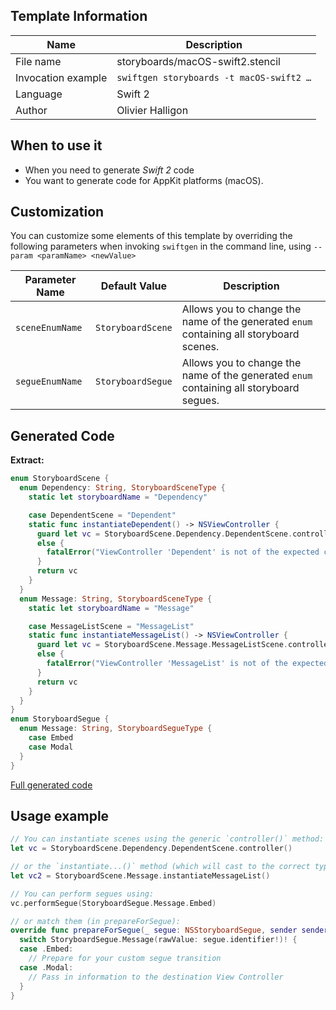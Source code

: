 ## Template Information

| Name      | Description       |
| --------- | ----------------- |
| File name | storyboards/macOS-swift2.stencil |
| Invocation example | `swiftgen storyboards -t macOS-swift2 …` |
| Language | Swift 2 |
| Author | Olivier Halligon |

## When to use it

- When you need to generate *Swift 2* code
- You want to generate code for AppKit platforms (macOS).

## Customization

You can customize some elements of this template by overriding the following parameters when invoking `swiftgen` in the command line, using `--param <paramName> <newValue>`

| Parameter Name | Default Value | Description |
| -------------- | ------------- | ----------- |
| `sceneEnumName` | `StoryboardScene` | Allows you to change the name of the generated `enum` containing all storyboard scenes. |
| `segueEnumName` | `StoryboardSegue` | Allows you to change the name of the generated `enum` containing all storyboard segues. |

## Generated Code

**Extract:**

```swift
enum StoryboardScene {
  enum Dependency: String, StoryboardSceneType {
    static let storyboardName = "Dependency"

    case DependentScene = "Dependent"
    static func instantiateDependent() -> NSViewController {
      guard let vc = StoryboardScene.Dependency.DependentScene.controller() as? NSViewController
      else {
        fatalError("ViewController 'Dependent' is not of the expected class NSViewController.")
      }
      return vc
    }
  }
  enum Message: String, StoryboardSceneType {
    static let storyboardName = "Message"

    case MessageListScene = "MessageList"
    static func instantiateMessageList() -> NSViewController {
      guard let vc = StoryboardScene.Message.MessageListScene.controller() as? NSViewController
      else {
        fatalError("ViewController 'MessageList' is not of the expected class NSViewController.")
      }
      return vc
    }
  }
}
enum StoryboardSegue {
  enum Message: String, StoryboardSegueType {
    case Embed
    case Modal
  }
}
```

[Full generated code](https://github.com/SwiftGen/templates/blob/master/Tests/Expected/Storyboards-macOS/swift2-context-all.swift)

## Usage example

```swift
// You can instantiate scenes using the generic `controller()` method:
let vc = StoryboardScene.Dependency.DependentScene.controller()

// or the `instantiate...()` method (which will cast to the correct type):
let vc2 = StoryboardScene.Message.instantiateMessageList()

// You can perform segues using:
vc.performSegue(StoryboardSegue.Message.Embed)

// or match them (in prepareForSegue):
override func prepareForSegue(_ segue: NSStoryboardSegue, sender sender: AnyObject?) {
  switch StoryboardSegue.Message(rawValue: segue.identifier!)! {
  case .Embed:
    // Prepare for your custom segue transition
  case .Modal:
    // Pass in information to the destination View Controller
  }
}
```
